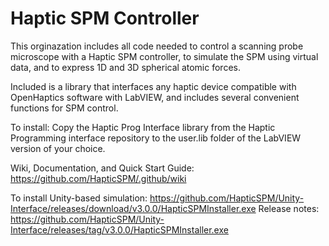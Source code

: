 # Haptic SPM Controller

This orginazation includes all code needed to control a scanning probe microscope with a Haptic SPM controller, to simulate the SPM using virtual data, and to express 1D and 3D spherical atomic forces.

Included is a library that interfaces any haptic device compatible with OpenHaptics software with LabVIEW, and includes several convenient functions for SPM control.

To install:
Copy the Haptic Prog Interface library from the Haptic Programming interface repository to the user.lib folder of the LabVIEW version of your choice.

Wiki, Documentation, and Quick Start Guide: https://github.com/HapticSPM/.github/wiki

To install Unity-based simulation: https://github.com/HapticSPM/Unity-Interface/releases/download/v3.0.0/HapticSPMInstaller.exe
Release notes: https://github.com/HapticSPM/Unity-Interface/releases/tag/v3.0.0/HapticSPMInstaller.exe
